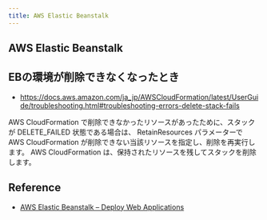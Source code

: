 ```yaml
---
title: AWS Elastic Beanstalk
---
```


## AWS Elastic Beanstalk



## EBの環境が削除できなくなったとき
* https://docs.aws.amazon.com/ja_jp/AWSCloudFormation/latest/UserGuide/troubleshooting.html#troubleshooting-errors-delete-stack-fails

AWS CloudFormation で削除できなかったリソースがあったために、スタックが DELETE_FAILED 状態である場合は、
RetainResources パラメーターで AWS CloudFormation が削除できない当該リソースを指定し、削除を再実行します。
AWS CloudFormation は、保持されたリソースを残してスタックを削除します。


## Reference
* [AWS Elastic Beanstalk – Deploy Web Applications](https://aws.amazon.com/elasticbeanstalk/)
